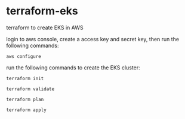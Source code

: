 # terraform-eks
terraform to create EKS in AWS

login to aws console, create a access key and secret key, then run the following commands:

```aws configure```

run the following commands to create the EKS cluster:

```terraform init```

```terraform validate```

```terraform plan```

```terraform apply```
